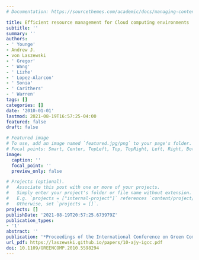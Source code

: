 ```yaml
---
# Documentation: https://sourcethemes.com/academic/docs/managing-content/

title: Efficient resource management for Cloud computing environments
subtitle: ''
summary: ''
authors:
- ' Younge'
- Andrew J.
- von Laszewski
- ' Gregor'
- ' Wang'
- ' Lizhe'
- ' Lopez-Alarcon'
- ' Sonia'
- ' Carithers'
- ' Warren'
tags: []
categories: []
date: '2010-01-01'
lastmod: 2021-08-19T16:57:25-04:00
featured: false
draft: false

# Featured image
# To use, add an image named `featured.jpg/png` to your page's folder.
# Focal points: Smart, Center, TopLeft, Top, TopRight, Left, Right, BottomLeft, Bottom, BottomRight.
image:
  caption: ''
  focal_point: ''
  preview_only: false

# Projects (optional).
#   Associate this post with one or more of your projects.
#   Simply enter your project's folder or file name without extension.
#   E.g. `projects = ["internal-project"]` references `content/project/deep-learning/index.md`.
#   Otherwise, set `projects = []`.
projects: []
publishDate: '2021-08-19T20:57:25.673979Z'
publication_types:
- '1'
abstract: ''
publication: '*Proceedings of the International Conference on Green Computing*'
url_pdf: https://laszewski.github.io/papers/10-ajy-igcc.pdf
doi: 10.1109/GREENCOMP.2010.5598294
---
```

